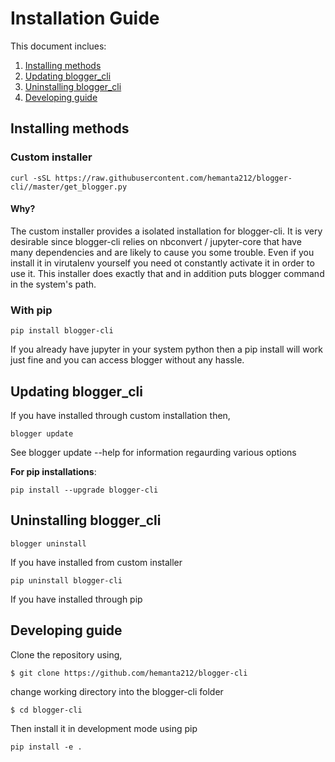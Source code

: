 # Installation Guide
This document inclues:

1. [Installing methods](#Installing-methods)
2. [Updating blogger_cli](#Updating-blogger_cli)
3. [Uninstalling blogger_cli](#Uninstalling-blogger_cli)
4. [Developing guide](#Developing-guide)

## Installing methods

### Custom installer
```
curl -sSL https://raw.githubusercontent.com/hemanta212/blogger-cli//master/get_blogger.py
```

#### Why?
The custom installer provides a isolated installation for blogger-cli. It is very desirable since blogger-cli relies on nbconvert / jupyter-core that have many dependencies and are likely to cause you some trouble.
Even if you install it in virutalenv yourself you need ot constantly activate it in order to use it. This installer does exactly that and in addition puts blogger command in the system's path.

### With pip
```
pip install blogger-cli
```
If you already have jupyter in your system python then a pip install will work just fine and you can access blogger without any hassle.


## Updating blogger_cli
If you have installed through custom installation then,
```
blogger update
```
See blogger update --help for information regaurding various options

**For pip installations**:
```
pip install --upgrade blogger-cli
```


## Uninstalling blogger_cli
```
blogger uninstall
```
If you have installed from custom installer

```
pip uninstall blogger-cli
```
If you have installed through pip

## Developing guide
Clone the repository using,
```
$ git clone https://github.com/hemanta212/blogger-cli
```
change working directory into the blogger-cli folder
```
$ cd blogger-cli
```
Then install it in development mode using pip
```
pip install -e .
```
